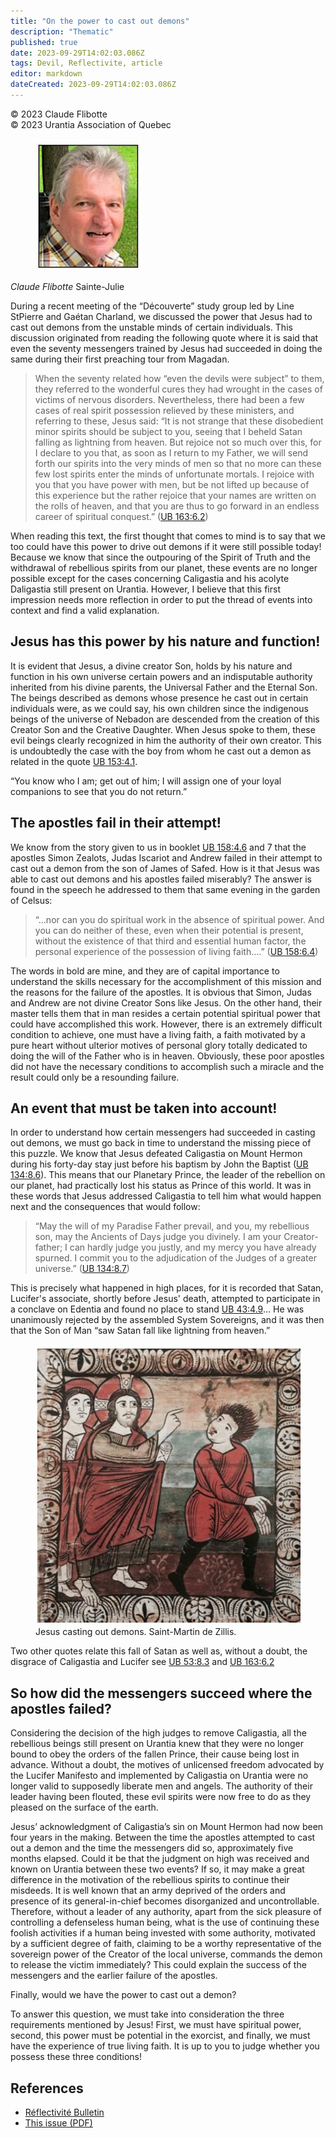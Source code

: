 ```yaml
---
title: "On the power to cast out demons"
description: "Thematic"
published: true
date: 2023-09-29T14:02:03.086Z
tags: Devil, Reflectivite, article
editor: markdown
dateCreated: 2023-09-29T14:02:03.086Z
---
```


<p class="v-card v-sheet theme--light grey lighten-3 px-2">© 2023 Claude Flibotte<br>© 2023 Urantia Association of Quebec</p>


<figure id="Figure_1" class="image urantiapedia image-style-align-left">
<img src="/image/article/Reflectivite/Claude_Flibotte.jpg">
</figure>

_Claude Flibotte_
Sainte-Julie

During a recent meeting of the “Découverte” study group led by Line StPierre and Gaétan Charland, we discussed the power that Jesus had to cast out demons from the unstable minds of certain individuals. This discussion originated from reading the following quote where it is said that even the seventy messengers trained by Jesus had succeeded in doing the same during their first preaching tour from Magadan.
<br style="clear:both;"/>

> When the seventy related how “even the devils were subject” to them, they referred to the wonderful cures they had wrought in the cases of victims of nervous disorders. Nevertheless, there had been a few cases of real spirit possession relieved by these ministers, and referring to these, Jesus said: “It is not strange that these disobedient minor spirits should be subject to you, seeing that I beheld Satan falling as lightning from heaven. But rejoice not so much over this, for I declare to you that, as soon as I return to my Father, we will send forth our spirits into the very minds of men so that no more can these few lost spirits enter the minds of unfortunate mortals. I rejoice with you that you have power with men, but be not lifted up because of this experience but the rather rejoice that your names are written on the rolls of heaven, and that you are thus to go forward in an endless career of spiritual conquest.” ([UB 163:6.2](/en/The_Urantia_Book/163#p6_2))

When reading this text, the first thought that comes to mind is to say that we too could have this power to drive out demons if it were still possible today! Because we know that since the outpouring of the Spirit of Truth and the withdrawal of rebellious spirits from our planet, these events are no longer possible except for the cases concerning Caligastia and his acolyte Daligastia still present on Urantia. However, I believe that this first impression needs more reflection in order to put the thread of events into context and find a valid explanation.

## Jesus has this power by his nature and function!

It is evident that Jesus, a divine creator Son, holds by his nature and function in his own universe certain powers and an indisputable authority inherited from his divine parents, the Universal Father and the Eternal Son. The beings described as demons whose presence he cast out in certain individuals were, as we could say, his own children since the indigenous beings of the universe of Nebadon are descended from the creation of this Creator Son and the Creative Daughter. When Jesus spoke to them, these evil beings clearly recognized in him the authority of their own creator. This is undoubtedly the case with the boy from whom he cast out a demon as related in the quote [UB 153:4.1](/en/The_Urantia_Book/153#p4_1).

“You know who I am; get out of him; I will assign one of your loyal companions to see that you do not return.”

## The apostles fail in their attempt!

We know from the story given to us in booklet [UB 158:4.6](/en/The_Urantia_Book/158#p4_6) and 7 that the apostles Simon Zealots, Judas Iscariot and Andrew failed in their attempt to cast out a demon from the son of James of Safed. How is it that Jesus was able to cast out demons and his apostles failed miserably? The answer is found in the speech he addressed to them that same evening in the garden of Celsus:

> “...nor can you do spiritual work in the absence of spiritual power. And you can do neither of these, even when their potential is present, without the existence of that third and essential human factor, the personal experience of the possession of living faith....” ([UB 158:6.4](/en/The_Urantia_Book/158#p6_4))

The words in bold are mine, and they are of capital importance to understand the skills necessary for the accomplishment of this mission and the reasons for the failure of the apostles. It is obvious that Simon, Judas and Andrew are not divine Creator Sons like Jesus. On the other hand, their master tells them that in man resides a certain potential spiritual power that could have accomplished this work. However, there is an extremely difficult condition to achieve, one must have a living faith, a faith motivated by a pure heart without ulterior motives of personal glory totally dedicated to doing the will of the Father who is in heaven. Obviously, these poor apostles did not have the necessary conditions to accomplish such a miracle and the result could only be a resounding failure.

## An event that must be taken into account!

In order to understand how certain messengers had succeeded in casting out demons, we must go back in time to understand the missing piece of this puzzle. We know that Jesus defeated Caligastia on Mount Hermon during his forty-day stay just before his baptism by John the Baptist ([UB 134:8.6](/en/The_Urantia_Book/134#p8_6)). This means that our Planetary Prince, the leader of the rebellion on our planet, had practically lost his status as Prince of this world. It was in these words that Jesus addressed Caligastia to tell him what would happen next and the consequences that would follow:

> “May the will of my Paradise Father prevail, and you, my rebellious son, may the Ancients of Days judge you divinely. I am your Creator-father; I can hardly judge you justly, and my mercy you have already spurned. I commit you to the adjudication of the Judges of a greater universe.” ([UB 134:8.7](/en/The_Urantia_Book/134#p8_7))

This is precisely what happened in high places, for it is recorded that Satan, Lucifer's associate, shortly before Jesus' death, attempted to participate in a conclave on Edentia and found no place to stand [UB 43:4.9](/en/The_Urantia_Book/43#p4_9)... He was unanimously rejected by the assembled System Sovereigns, and it was then that the Son of Man “saw Satan fall like lightning from heaven.”

<figure id="Figure_2" class="image urantiapedia">
<img src="/image/article/Reflectivite/2023_06/010.jpg">
<figcaption>Jesus casting out demons. Saint-Martin de Zillis.</figcaption>
</figure>

Two other quotes relate this fall of Satan as well as, without a doubt, the disgrace of Caligastia and Lucifer see [UB 53:8.3](/en/The_Urantia_Book/53#p8_3) and [UB 163:6.2](/en/The_Urantia_Book/163#p6_2)

## So how did the messengers succeed where the apostles failed?

Considering the decision of the high judges to remove Caligastia, all the rebellious beings still present on Urantia knew that they were no longer bound to obey the orders of the fallen Prince, their cause being lost in advance. Without a doubt, the motives of unlicensed freedom advocated by the Lucifer Manifesto and implemented by Caligastia on Urantia were no longer valid to supposedly liberate men and angels. The authority of their leader having been flouted, these evil spirits were now free to do as they pleased on the surface of the earth.

Jesus’ acknowledgment of Caligastia’s sin on Mount Hermon had now been four years in the making. Between the time the apostles attempted to cast out a demon and the time the messengers did so, approximately five months elapsed. Could it be that the judgment on high was received and known on Urantia between these two events? If so, it may make a great difference in the motivation of the rebellious spirits to continue their misdeeds. It is well known that an army deprived of the orders and presence of its general-in-chief becomes disorganized and uncontrollable. Therefore, without a leader of any authority, apart from the sick pleasure of controlling a defenseless human being, what is the use of continuing these foolish activities if a human being invested with some authority, motivated by a sufficient degree of faith, claiming to be a worthy representative of the sovereign power of the Creator of the local universe, commands the demon to release the victim immediately? This could explain the success of the messengers and the earlier failure of the apostles.

Finally, would we have the power to cast out a demon?

To answer this question, we must take into consideration the three requirements mentioned by Jesus! First, we must have spiritual power, second, this power must be potential in the exorcist, and finally, we must have the experience of true living faith. It is up to you to judge whether you possess these three conditions!

## References

- [Réflectivité Bulletin](https://www.urantia-quebec.ca/publications/reflectivite)
- [This issue (PDF)](https://urantia-quebec.s3.ca-central-1.amazonaws.com/documents/Reflectivite/Reflectivite-juin-2023.pdf)

